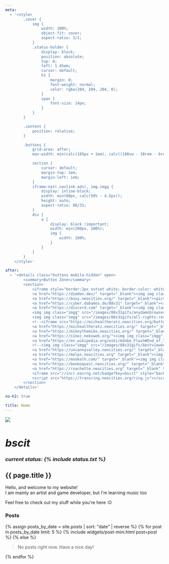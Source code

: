 ```yaml
---
meta:
  - '<style>
        .cover {
            img {
                width: 100%;
                object-fit: cover;
                aspect-ratio: 3/1;
            }
            .status-holder {
                display: block;
                position: absolute;
                top: 0;
                left: 1.45em;
                cursor: default;
                h1 {
                    margin: 0;
                    font-weight: normal;
                    color: rgba(204, 204, 204, 0);
                }
                span {
                    font-size: 14px;
                }
            }
        }

        .content {
            position: relative;
        }

        .buttons {
            grid-area: after;
            max-width: min(calc(185px + 1em), calc((100vw - 38rem - 6rem) / 2));

            section {
                cursor: default;
                margin-top: 1em;
                margin-left: 1em;
            }
            iframe:not(.navlink-ads), img.imgg {
                display: inline-block;
                width: min(88px, calc(50% - 4.5px));
                height: auto;
                aspect-ratio: 88/31;
            }
            div {
                a {
                    display: block !important;
                    width: min(200px, 100%);
                    img {
                        width: 100%;
                    }
                }
            }
        }
    </style>'

after:
  - '<details class="buttons mobile-hidden" open>
        <summary>Button Zone</summary>
        <section>
            <iframe style="border:2px outset white; border-color: white black black white; background-color:#ccc; width: 100%; aspect-ratio: 1;" class="navlink-ads" src="https://dimden.neocities.org/navlink/" name="neolink"></iframe>
            <a href="https://dimden.dev/" target="_blank"><img img class="imgg" src="https://dimden.dev/images/88x31.gif"></a>
            <a href="https://boxy.neocities.org/" target="_blank"><picture><source srcset="https://boxy.neocities.org/images/ggWebp.webp" type="image/webp"><img img class="imgg" src="https://boxy.neocities.org/images/ggPng.png"></picture></a>
            <a href="https://cyber.dabamos.de/88x31" target="_blank"><img img class="imgg" src="https://maia.crimew.gay/badges/88x31.gif"></a>
            <a href="https://discord.com" target="_blank"><img img class="imgg" src="/images/88x31gifs/discord_now.gif"></a>
            <img img class="imgg" src="/images/88x31gifs/anydamnbrowser.gif">
            <img img class="imgg" src="/images/88x31gifs/all-rights-reserved.png">
            <!--<iframe src="https://michealtheratz.neocities.org/button" width="88" height="32" style="border: none;"></iframe>-->
            <a href="https://michealtheratz.neocities.org/" target="_blank"><img img class="imgg" src="/images/88x31gifs/michaeltheratz-sorry.png"></a>
            <a href="https://mikeythemike.neocities.org/" target="_blank" title="MIKE"><img img class="imgg" src="/images/88x31gifs/MIKE-button.png"></a>
            <a href="https://s1nez.nekoweb.org/"><img img class="imgg" src="https://s1nez.nekoweb.org/BUTTON.gif"></a>
            <a href="https://en.wikipedia.org/wiki/Adobe_Flash#End_of_life" target="_blank"><img img class="imgg" src="/images/88x31gifs/adobe_getflash4.gif"></a>
            <!--<img img class="imgg" src="/images/88x31gifs/bestviewedwithacomputer.gif">-->
            <a href="https://uncannyvalley.neocities.org/" target="_blank"><img img class="imgg" src="https://uncannyvalley.neocities.org/uncanny.gif"></a>
            <a href="https://melps.neocities.org" target="_blank"><img img class="imgg" src="https://melps.neocities.org/limk1.jpg" width="88px"></a>
            <a href="https://mookalh.com/" target="_blank"><img img class="imgg" src="/images/88x31gifs/mookal-button.gif"></a>
            <a href="https://benboquest.neocities.org/" target="_blank" title="SUPER BENBO QUEST II WEBPAGED"><img img class="imgg" src="/images/88x31gifs/BENBOWARS button.gif"></a>
            <a href="https://roachette.neocities.org" target="_blank" title="Roachette"><img img class="imgg" src="/images/88x31gifs/rchettebutton.gif"></a>
            <iframe src="//incr.easrng.net/badge?key=bscit" style="background: url(//incr.easrng.net/bg.gif)" title="increment badge" width="88" height="31" frameborder="0"></iframe>
            <script src="https://transring.neocities.org/ring.js"></script>
        </section>
    </details>'

no-h2: true

title: Home
---
```


<div class="cover">
    <img src="/images/cover-10-24.png">
    <h3 class="status-holder"><i><h1>bscit</h1><span>current status: {% include status.txt %}</span></i></h3>
</div>
<h2>{{ page.title }}</h2>
<p>
    Hello, and welcome to my website!<br>
    I am mainly an artist and game developer, but I'm learning music too
</p>
<p>
    Feel free to check out my stuff while you're here :O
</p>

### Posts

<nav class="post-navigation d-flex justify-content-between" aria-label="Post Navigation">
    {% assign posts_by_date = site.posts | sort: "date" | reverse %}
    {% for post in posts_by_date limit: 5 %}
        {% include widgets/post-mini.html post=post %}
    {% else %}
        <blockquote class="prompt">No posts right now. Have a nice day!</blockquote>
    {% endfor %}
</nav>
